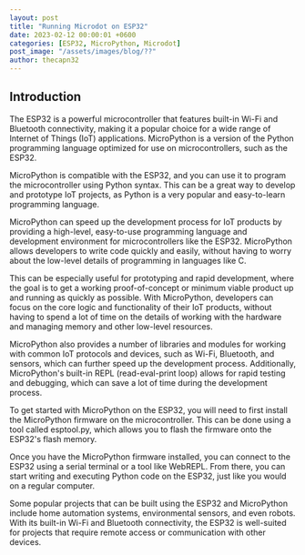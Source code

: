 ```yaml
---
layout: post
title: "Running Microdot on ESP32"
date: 2023-02-12 00:00:01 +0600
categories: [ESP32, MicroPython, Microdot]
post_image: "/assets/images/blog/??"
author: thecapn32
---
```


## Introduction

The ESP32 is a powerful microcontroller that features built-in Wi-Fi and Bluetooth connectivity,
making it a popular choice for a wide range of Internet of Things (IoT) applications.
MicroPython is a version of the Python programming language optimized for use on microcontrollers, such as the ESP32.

MicroPython is compatible with the ESP32, and you can use it to program the microcontroller using Python syntax.
This can be a great way to develop and prototype IoT projects, as Python is a very popular and easy-to-learn
programming language.

MicroPython can speed up the development process for IoT products by providing a high-level, easy-to-use programming language and development environment for microcontrollers like the ESP32. MicroPython allows developers to write code quickly and easily, without having to worry about the low-level details of programming in languages like C.

This can be especially useful for prototyping and rapid development, where the goal is to get a working proof-of-concept or minimum viable product up and running as quickly as possible. With MicroPython, developers can focus on the core logic and functionality of their IoT products, without having to spend a lot of time on the details of working with the hardware and managing memory and other low-level resources.

MicroPython also provides a number of libraries and modules for working with common IoT protocols and devices, such as Wi-Fi, Bluetooth, and sensors, which can further speed up the development process. Additionally, MicroPython's built-in REPL (read-eval-print loop) allows for rapid testing and debugging, which can save a lot of time during the development process.

To get started with MicroPython on the ESP32, you will need to first install the MicroPython firmware on the
microcontroller. This can be done using a tool called esptool.py, which allows you to flash the firmware onto the ESP32's flash memory.

Once you have the MicroPython firmware installed, you can connect to the ESP32 using a serial terminal or a tool like WebREPL. From there, you can start writing and executing Python code on the ESP32, just like you would on a regular computer.

Some popular projects that can be built using the ESP32 and MicroPython include home automation systems, environmental sensors, and even robots. With its built-in Wi-Fi and Bluetooth connectivity, the ESP32 is well-suited for projects that require remote access or communication with other devices.

